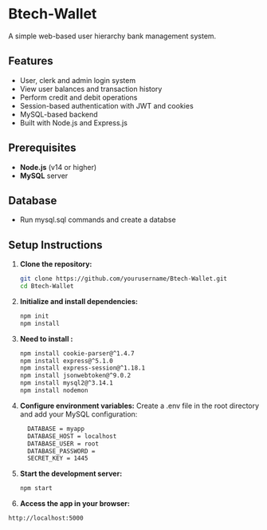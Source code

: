 # Btech-Wallet

A simple web-based user hierarchy bank management system.

## Features

- User, clerk and admin login system  
- View user balances and transaction history  
- Perform credit and debit operations  
- Session-based authentication with JWT and cookies  
- MySQL-based backend  
- Built with Node.js and Express.js  

## Prerequisites

- **Node.js** (v14 or higher)
- **MySQL** server

## Database

- Run mysql.sql commands and create a databse

## Setup Instructions

1. **Clone the repository:**
   ```bash
   git clone https://github.com/yourusername/Btech-Wallet.git
   cd Btech-Wallet
2. **Initialize and install dependencies:**
   ```bash
   npm init
   npm install
3. **Need to install :**
    ```bash
    npm install cookie-parser@^1.4.7
    npm install express@^5.1.0
    npm install express-session@^1.18.1
    npm install jsonwebtoken@^9.0.2
    npm install mysql2@^3.14.1
    npm install nodemon
4.  **Configure environment variables:**
  Create a .env file in the root directory and add your MySQL configuration:
    ```bash
      DATABASE = myapp
      DATABASE_HOST = localhost
      DATABASE_USER = root
      DATABASE_PASSWORD =
      SECRET_KEY = 1445
5.  **Start the development server:** 
    ```bash
    npm start
6.  **Access the app in your browser:**
   ```bash
   http://localhost:5000
 


   
